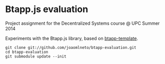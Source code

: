 Btapp.js evaluation
================

Project assignment for the Decentralized Systems course @ UPC Summer 2014

Experiments with the Btapp.js library, based on [btapp-template](https://github.com/joaomlneto/btapp-template).

    git clone git://github.com/joaomlneto/btapp-evaluation.git
    cd btapp-evaluation
    git submodule update --init
